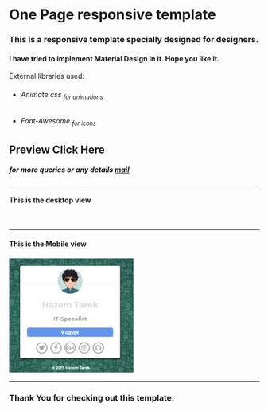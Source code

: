 # One Page responsive template
<h3>This is a responsive template specially designed for designers.</h3>
<h4>I have tried to implement Material Design in it. Hope you like it.</h4>
<p> External libraries used:
<ul>
<li><h6>Animate.css <sub>for animations</sub></h6></li>
<li><h6>Font-Awesome <sub>for icons</sub></h6></li>
</ul>
</p>
<h2>Preview  Click Here</h2>
<h5>for more queries or any details <a href="">mail</a></h5><hr>
<h4>This is the desktop view<h4>
<img "><hr>
<h4>This is the Mobile view<h4>
<img src="mob.png" width="250px"><hr>
<h3>Thank You for checking out this template.</h3>

